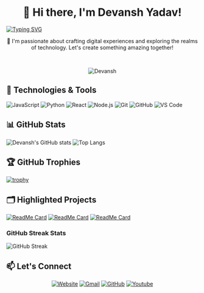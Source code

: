 <h1 align="center">👋 Hi there, I'm Devansh Yadav!</h1>

[![Typing SVG](https://readme-typing-svg.demolab.com?font=Fira+Code&duration=2000&pause=1000&random=false&width=435&lines=Hi%2C+I'm+Devansh+Yadav;Computer+Science+Student;DS+%7C+AI+%7C+ML;Learning+DSA;Web+Developer;Discord+Bot+Maker)](https://git.io/typing-svg)

<p align="center">🚀 I'm passionate about crafting digital experiences and exploring the realms of technology. Let's create something amazing together!</p>

<br>

<p align="center">
  <img src="https://komarev.com/ghpvc/?username=devanshyadav2010&label=Profile%20views&color=3498db&style=plastic" alt="Devansh" />
</p>

## 🚀 Technologies & Tools

![JavaScript](https://img.shields.io/badge/-JavaScript-000?&logo=JavaScript)
![Python](https://img.shields.io/badge/-Python-000?&logo=Python)
![React](https://img.shields.io/badge/-React-000?&logo=React)
![Node.js](https://img.shields.io/badge/-Node.js-000?&logo=Node.js)
![Git](https://img.shields.io/badge/-Git-000?&logo=Git)
![GitHub](https://img.shields.io/badge/-GitHub-000?&logo=GitHub)
![VS Code](https://img.shields.io/badge/-VS%20Code-000?&logo=visual-studio-code)

## 📊 GitHub Stats

![Devansh's GitHub stats](https://github-readme-stats.vercel.app/api?username=devanshyadav2010&show_icons=true&theme=radical)
![Top Langs](https://github-readme-stats.vercel.app/api/top-langs/?username=devanshyadav2010&layout=compact&theme=radical)

## 🏆 GitHub Trophies

[![trophy](https://github-profile-trophy.vercel.app/?username=devanshyadav2010&theme=onedark)](https://github.com/ryo-ma/github-profile-trophy)

## 🗂️ Highlighted Projects

[![ReadMe Card](https://github-readme-stats.vercel.app/api/pin/?username=devanshyadav2010&repo=Top.gg-Bot&theme=radical)]([https://github.com/devanshyadav2010/Top.gg-Bot])
[![ReadMe Card](https://github-readme-stats.vercel.app/api/pin/?username=devanshyadav2010&repo=GreetHub&theme=radical)](https://github.com/devanshyadav2010/GreetHub)
[![ReadMe Card](https://github-readme-stats.vercel.app/api/pin/?username=devanshyadav2010&repo=aayu&theme=radical)](https://github.com/devanshyadav2010/aayu)

### GitHub Streak Stats
![GitHub Streak](https://github-readme-streak-stats.herokuapp.com/?user=devanshyadav2010&theme=radical)

## 📫 Let's Connect

<p align="center">
  <a href="https://treobot.tk/" target="_blank"><img src="https://img.icons8.com/bubbles/50/000000/web.png" alt="Website"/></a>
  <a href="mailto:dev8adam576@gmail.com" target="_blank"><img src="https://img.icons8.com/bubbles/50/000000/gmail.png" alt="Gmail"/></a>
  <a href="https://github.com/devanshyadav2010" target="_blank"><img src="https://img.icons8.com/bubbles/50/000000/github.png" alt="GitHub"/></a>
  <a href="https://www.youtube.com/channel/DEVILADAMGAMING" target="_blank"><img src="https://img.icons8.com/bubbles/50/000000/youtube.png" alt="Youtube"/></a>
</p>
